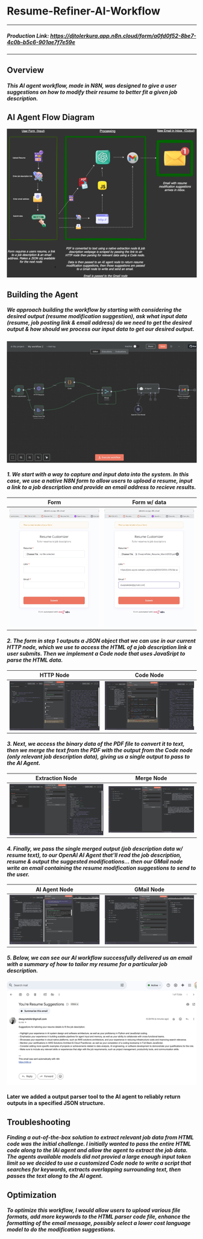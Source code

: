 # Resume-Refiner-AI-Workflow

---

##### _Production Link:_ https://djtolerkura.app.n8n.cloud/form/a0fd0f52-8be7-4c0b-b5c6-901ae7f7e59e

--- 


## Overview

#### _This AI agent workflow, made in N8N, was designed to give a user suggestions on how to modify their resume to better fit a given job description._


## AI Agent Flow Diagram

![Diagram](https://github.com/djtoler/Resume-Refiner-AI-Workflow/blob/main/images/n8n_diagram01.png)


## Building the Agent

##### _We approach building the workflow by starting with considering the desired output (resume modification suggestion), ask what input data (resume, job posting link & email address) do we need to get the desired output & how should we process our input data to get our desired output._

![Workflow](https://github.com/djtoler/Resume-Refiner-AI-Workflow/blob/main/images/workflow.png)

#### _1. We start with a way to capture and input data into the system. In this case, we use a native N8N form to allow users to upload a resume, input a link to a job description and provide an email address to recieve results._

| Form | Form w/ data |
|---|---|
| ![Alt text for Image 1](https://github.com/djtoler/Resume-Refiner-AI-Workflow/blob/main/images/form2.jpeg) | ![Alt text for Image 2](https://github.com/djtoler/Resume-Refiner-AI-Workflow/blob/main/images/form1.jpeg) |

#### _2. The form in step 1 outputs a JSON object that we can use in our current HTTP node, which we use to access the HTML of a job description link a user submits. Then we implement a Code node that uses JavaSript to parse the HTML data._

| HTTP Node | Code Node |
|---|---|
| ![Alt text for Image 1](https://github.com/djtoler/Resume-Refiner-AI-Workflow/blob/main/images/http_node.jpeg) | ![Alt text for Image 2](https://github.com/djtoler/Resume-Refiner-AI-Workflow/blob/main/images/code_node.jpeg) |

#### _3. Next, we access the binary data of the PDF file to convert it to text, then we merge the text from the PDF with the output from the Code node (only relevant job description data), giving us a single output to pass to the AI Agent._

| Extraction Node | Merge Node |
|---|---|
| ![Alt text for Image 1](https://github.com/djtoler/Resume-Refiner-AI-Workflow/blob/main/images/extraction_node.jpeg) | ![Alt text for Image 2](https://github.com/djtoler/Resume-Refiner-AI-Workflow/blob/main/images/merge_node.jpeg) |

#### _4. Finally, we pass the single merged output (job description data w/ resume text), to our OpenAI AI Agent that'll read the job description, resume & output the suggested modifications... then our GMail node write an email containing the resume modification suggestions to send to the user._

| AI Agent Node | GMail Node |
|---|---|
| ![Alt text for Image 1](https://github.com/djtoler/Resume-Refiner-AI-Workflow/blob/main/images/ai_node.jpeg) | ![Alt text for Image 2](https://github.com/djtoler/Resume-Refiner-AI-Workflow/blob/main/images/email_node.jpeg) |

#### _5. Below, we can see our AI workflow successfully delivered us an email with a summary of how to tailor my resume for a particular job description._

![Workflow](https://github.com/djtoler/Resume-Refiner-AI-Workflow/blob/main/images/email_inbox.jpeg)

#### Later we added a output parser tool to the AI agent to reliably return outputs in a specified JSON structure.

## Troubleshooting

#### _Finding a out-of-the-box solution to extract relevant job data from HTML code was the initial challenge. I initially wanted to pass the entire HTML code along to the lAi agent and allow the agent to extract the job data. The agents available models did not provied a large enough input token limit so we decided to use a customized Code node to write a script that searches for keywords, extracts overlapping surrounding text, then passes the text along to the AI agent._


## Optimization

#### _To optimize this workflow, I would allow users to upload various file formats, add more keywords to the HTML parser code file, enhance the formatting of the email message, possibly select a lower cost language model to do the modification suggestions._
